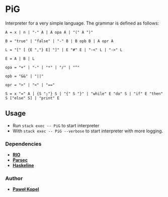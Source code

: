 # PiG

Interpreter for a very simple language. The grammar is defined as follows:
```
A = x | n | "-" A | A opa A | "(" A ")"

B = "true" | "false" | "-" B | B opb B | A opr A

L = "[" [ {E ","} E] "]" | E "#" E | "-<" L | "->" L

E = A | B | L

opa = "+" | "-" | "*" | "/" | "^"

opb = "&&" | "||"

opr = ">" | "<" | "=="

S = x "=" A | {S ";"} S | "{" S "}" | "while" E "do" S | "if" E "then" S ["else" S] | "print" E 
```
## Usage  

* Run `stack exec -- PiG` to start interpreter
* With `stack exec -- PiG --verbose` to start interpreter with more logging.

### Dependencies
* **[RIO](https://hackage.haskell.org/package/rio)**
* **[Parsec](https://hackage.haskell.org/package/parsec)**
* **[Haskeline](https://hackage.haskell.org/package/haskeline)**

### Author

* **[Paweł Kopel](https://github.com/PKopel)**
